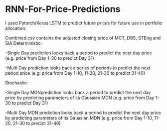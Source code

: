 # RNN-For-Price-Predictions
I used Pytorch/Keras LSTM to predict future prices for future use in portfolio allocation.

Combined.csv contains the adjusted closing price of MCT, DBS, STEng and SIA
Deterministic:

-Single Day prediction looks back a period to predict the next day price (e.g. price from Day 1-30 to predict Day 31)

-Multi Day prediction looks back a series of periods to predict the next period price (e.g. price from Day 1-10, 11-20, 21-30 to predict 31-40)

Stochastic:

-Single Day MDNprediction looks back a period to predict the next day price by predicting parameters of its Gaussian MDN (e.g. price from Day 1-30 to predict Day 31)

-Multi Day MDN prediction looks back a period to predict the next day price by predicting parameters of its Gaussian MDN (e.g. price from Day 1-10, 11-20, 21-30 to predict 31-40)
